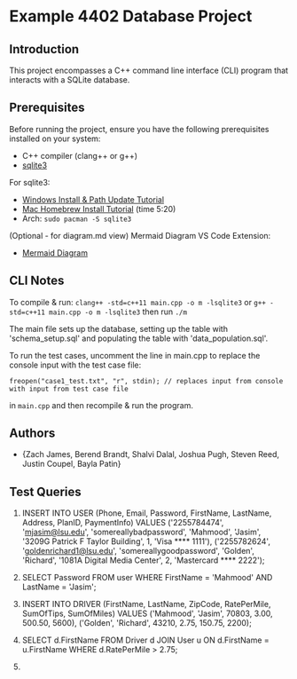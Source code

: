 <!-- @format -->

# Example 4402 Database Project

## Introduction

This project encompasses a C++ command line interface (CLI) program that interacts with a SQLite database.

## Prerequisites

Before running the project, ensure you have the following prerequisites installed on your system:

- C++ compiler (clang++ or g++)
- [sqlite3](https://www.sqlite.org/download.html)

For sqlite3:

- [Windows Install & Path Update Tutorial](https://www.youtube.com/watch?v=XA3w8tQnYCA)
- [Mac Homebrew Install Tutorial](https://www.youtube.com/watch?v=2CAspm7YwTU) (time 5:20)
- Arch: `sudo pacman -S sqlite3`

(Optional - for diagram.md view) Mermaid Diagram VS Code Extension:

- [Mermaid Diagram](https://marketplace.visualstudio.com/items?itemName=bierner.markdown-mermaid)

## CLI Notes

To compile & run:
`clang++ -std=c++11 main.cpp -o m -lsqlite3` or
`g++ -std=c++11 main.cpp -o m -lsqlite3`
then run `./m`

The main file sets up the database, setting up the table with 'schema_setup.sql' and populating the table with 'data_population.sql'.

To run the test cases, uncomment the line in main.cpp to replace the console input with the test case file:

```
freopen("case1_test.txt", "r", stdin); // replaces input from console with input from test case file
```

in `main.cpp` and then recompile & run the program.

## Authors

- {Zach James, Berend Brandt, Shalvi Dalal, Joshua Pugh, Steven Reed, Justin Coupel, Bayla Patin}

## Test Queries

1. INSERT INTO USER (Phone, Email, Password, FirstName, LastName, Address, PlanID, PaymentInfo) VALUES ('2255784474', 'mjasim@lsu.edu', 'somereallybadpassword', 'Mahmood', 'Jasim', '3209G Patrick F Taylor Building', 1, 'Visa **** 1111'), ('2255782624', 'goldenrichard1@lsu.edu', 'somereallygoodpassword', 'Golden', 'Richard', '1081A Digital Media Center', 2, 'Mastercard **** 2222');

2. SELECT Password FROM user WHERE FirstName = 'Mahmood' AND LastName = 'Jasim';

3. INSERT INTO DRIVER (FirstName, LastName, ZipCode, RatePerMile, SumOfTips, SumOfMiles) VALUES ('Mahmood', 'Jasim', 70803, 3.00, 500.50, 5600), ('Golden', 'Richard', 43210, 2.75, 150.75, 2200);

4. SELECT d.FirstName FROM Driver d JOIN User u ON d.FirstName = u.FirstName WHERE d.RatePerMile > 2.75;

5. 
